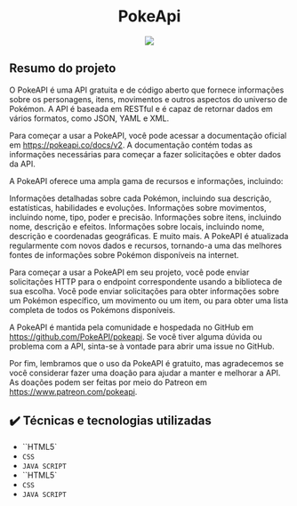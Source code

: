<h1 align="center"> PokeApi</h1>

<p align="center">
<img src="http://img.shields.io/static/v1?label=STATUS&message=EM%20DESENVOLVIMENTO&color=GREEN&style=for-the-badge"/>
</p>

## Resumo do projeto
O PokeAPI é uma API gratuita e de código aberto que fornece informações sobre os personagens, itens, movimentos e outros aspectos do universo de Pokémon. A API é baseada em RESTful e é capaz de retornar dados em vários formatos, como JSON, YAML e XML.

Para começar a usar a PokeAPI, você pode acessar a documentação oficial em https://pokeapi.co/docs/v2. 
A documentação contém todas as informações necessárias para começar a fazer solicitações e obter dados da API.

A PokeAPI oferece uma ampla gama de recursos e informações, incluindo:

Informações detalhadas sobre cada Pokémon, incluindo sua descrição, estatísticas, habilidades e evoluções.
Informações sobre movimentos, incluindo nome, tipo, poder e precisão.
Informações sobre itens, incluindo nome, descrição e efeitos.
Informações sobre locais, incluindo nome, descrição e coordenadas geográficas.
E muito mais.
A PokeAPI é atualizada regularmente com novos dados e recursos, tornando-a uma das melhores fontes de informações sobre Pokémon disponíveis na internet.

Para começar a usar a PokeAPI em seu projeto, você pode enviar solicitações HTTP para o endpoint correspondente usando a biblioteca de sua escolha. 
Você pode enviar solicitações para obter informações sobre um Pokémon específico, um movimento ou um item, ou para obter uma lista completa de todos 
os Pokémons disponíveis.

A PokeAPI é mantida pela comunidade e hospedada no GitHub em https://github.com/PokeAPI/pokeapi. Se você tiver alguma dúvida ou problema com a API, 
sinta-se à vontade para abrir uma issue no GitHub.

Por fim, lembramos que o uso da PokeAPI é gratuito, mas agradecemos se você considerar fazer uma doação para ajudar a manter e melhorar a API. 
As doações podem ser feitas por meio do Patreon em https://www.patreon.com/pokeapi.


## ✔️ Técnicas e tecnologias utilizadas

- ``HTML5`
- ``CSS``
- ``JAVA SCRIPT``
- ``HTML5`
- ``CSS``
- ``JAVA SCRIPT``
